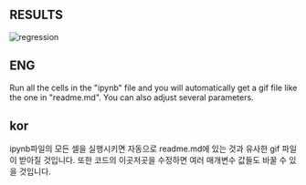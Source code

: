 ## RESULTS


![regression](https://user-images.githubusercontent.com/12128784/94424729-a8f8e100-01c5-11eb-9349-9834d605314f.gif)


## ENG
Run all the cells in the "ipynb" file and you will automatically get a gif file like the one in "readme.md".
You can also adjust several parameters.

## kor
ipynb파일의 모든 셀을 실행시키면 자동으로 readme.md에 있는 것과 유사한 gif 파일이 받아질 것입니다.
또한 코드의 이곳저곳을 수정하면 여러 매개변수 값들도 바꿀 수 있을 것입니다.

